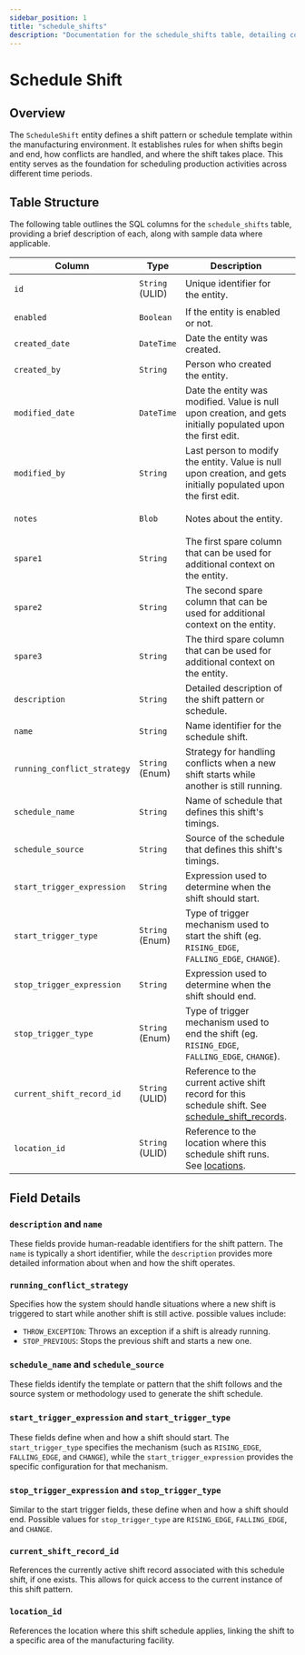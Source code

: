 ```yaml
---
sidebar_position: 1
title: "schedule_shifts"
description: "Documentation for the schedule_shifts table, detailing columns and constraints in the database schema."
---
```


# Schedule Shift

## Overview

The `ScheduleShift` entity defines a shift pattern or schedule template within the manufacturing environment. It establishes rules for when shifts begin and end, how conflicts are handled, and where the shift takes place. This entity serves as the foundation for scheduling production activities across different time periods.

## Table Structure

The following table outlines the SQL columns for the `schedule_shifts` table, providing a brief description of
each, along with sample data where applicable.

| Column                      | Type            | Description                                                                                                                                        | Example                             |
|-----------------------------|-----------------|----------------------------------------------------------------------------------------------------------------------------------------------------|-------------------------------------|
| `id`                        | `String` (ULID) | Unique identifier for the entity.                                                                                                                  | `01JAP8RJBN-8ZTPXSGY-J9GSDPE1`      |
| `enabled`                   | `Boolean`       | If the entity is enabled or not.                                                                                                                   | `true`                              |
| `created_date`              | `DateTime`      | Date the entity was created.                                                                                                                       | `2024-12-31T19:48:44Z`              |
| `created_by`                | `String`        | Person who created the entity.                                                                                                                     | `TamakiMES`                         |
| `modified_date`             | `DateTime`      | Date the entity was modified. Value is null upon creation, and gets initially populated upon the first edit.                                       | `2024-12-31T19:48:44Z`              |
| `modified_by`               | `String`        | Last person to modify the entity. Value is null upon creation, and gets initially populated upon the first edit.                                   | `TamakiMES`                         |
| `notes`                     | `Blob`          | Notes about the entity.                                                                                                                            | `This entity has these extra notes` |
| `spare1`                    | `String`        | The first spare column that can be used for additional context on the entity.                                                                      | `some extra context 1`              |
| `spare2`                    | `String`        | The second spare column that can be used for additional context on the entity.                                                                     | `some extra context 2`              |
| `spare3`                    | `String`        | The third spare column that can be used for additional context on the entity.                                                                      | `some extra context 3`              |
| `description`               | `String`        | Detailed description of the shift pattern or schedule.                                                                                             | `Morning shift Monday-Friday`       |
| `name`                      | `String`        | Name identifier for the schedule shift.                                                                                                            | `Morning Shift`                     |
| `running_conflict_strategy` | `String` (Enum) | Strategy for handling conflicts when a new shift starts while another is still running.                                                            | `THROW_EXCEPTION`                   |
| `schedule_name`             | `String`        | Name of schedule that defines this shift's timings.                                                                                                | `Weekday Schedule`                  |
| `schedule_source`           | `String`        | Source of the schedule that defines this shift's timings.                                                                                          | `MES_INTERNAL`                      |
| `start_trigger_expression`  | `String`        | Expression used to determine when the shift should start.                                                                                          | `0 0 6 * * 1-5`                     |
| `start_trigger_type`        | `String` (Enum) | Type of trigger mechanism used to start the shift (eg. `RISING_EDGE`, `FALLING_EDGE`, `CHANGE`).                                                   | `CHANGE`                            |
| `stop_trigger_expression`   | `String`        | Expression used to determine when the shift should end.                                                                                            | `0 0 14 * * 1-5`                    |
| `stop_trigger_type`         | `String` (Enum) | Type of trigger mechanism used to end the shift (eg. `RISING_EDGE`, `FALLING_EDGE`, `CHANGE`).                                                     | `CHANGE`                            |
| `current_shift_record_id`   | `String` (ULID) | Reference to the current active shift record for this schedule shift. See [schedule_shift_records](../schedule-shift-model/schedule-shift-record). | `01G8V9S9B9-3QWXS4VC`               |
| `location_id`               | `String` (ULID) | Reference to the location where this schedule shift runs. See [locations](../location-model/location).                                             | `01FZ8P9BJN-4VYZUKE1`               |

## Field Details

### `description` and `name`

These fields provide human-readable identifiers for the shift pattern. The `name` is typically a short identifier, while the `description` provides more detailed information about when and how the shift operates.

### `running_conflict_strategy`

Specifies how the system should handle situations where a new shift is triggered to start while another shift is still active. possible values include:

- `THROW_EXCEPTION`: Throws an exception if a shift is already running.
- `STOP_PREVIOUS`: Stops the previous shift and starts a new one.

### `schedule_name` and `schedule_source`

These fields identify the template or pattern that the shift follows and the source system or methodology used to generate the shift schedule.

### `start_trigger_expression` and `start_trigger_type`

These fields define when and how a shift should start. The `start_trigger_type` specifies the mechanism (such as `RISING_EDGE`, `FALLING_EDGE`, and `CHANGE`), while the `start_trigger_expression` provides the specific configuration for that mechanism.

### `stop_trigger_expression` and `stop_trigger_type`

Similar to the start trigger fields, these define when and how a shift should end. Possible values for `stop_trigger_type` are `RISING_EDGE`, `FALLING_EDGE`, and `CHANGE`.

### `current_shift_record_id`

References the currently active shift record associated with this schedule shift, if one exists. This allows for quick access to the current instance of this shift pattern.

### `location_id`

References the location where this shift schedule applies, linking the shift to a specific area of the manufacturing facility.
